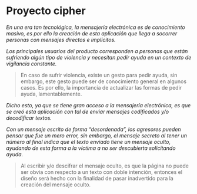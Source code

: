 # Proyecto cipher

_En una era tan tecnológica, la mensajería electrónica es de conocimiento masivo, es por ello la creación de esta aplicación que llega a socorrer personas con mensajes directos e implícitos._

_Los principales usuarios del producto corresponden a personas que están sufriendo algún tipo de violencia y necesitan pedir ayuda en un contexto de vigilancia constante._

> En caso de sufrir violencia, existe un gesto para pedir ayuda, sin embargo, este gesto puede ser de conocimiento general en algunos casos. Es por ello, la importancia de actualizar las formas de pedir ayuda, lamentablemente.

_Dicho esto, ya que se tiene gran acceso a la mensajería electrónica, es que se creó esta aplicación con tal de enviar mensajes codificados y/o decodificar textos._

_Con un mensaje escrito de forma “desordenada”, los agresores pueden pensar que fue un mero error, sin embargo, el mensaje secreto al tener un número al final indica que el texto enviado tiene un mensaje oculto, ayudando de esta forma a la víctima a no ser descubierta solicitando ayuda._

> Al escribir y/o descifrar el mensaje oculto, es que la página no puede ser obvia con respecto a un texto con doble intención, entonces el diseño será hecho con la finalidad de pasar inadvertido para la creación del mensaje oculto.
